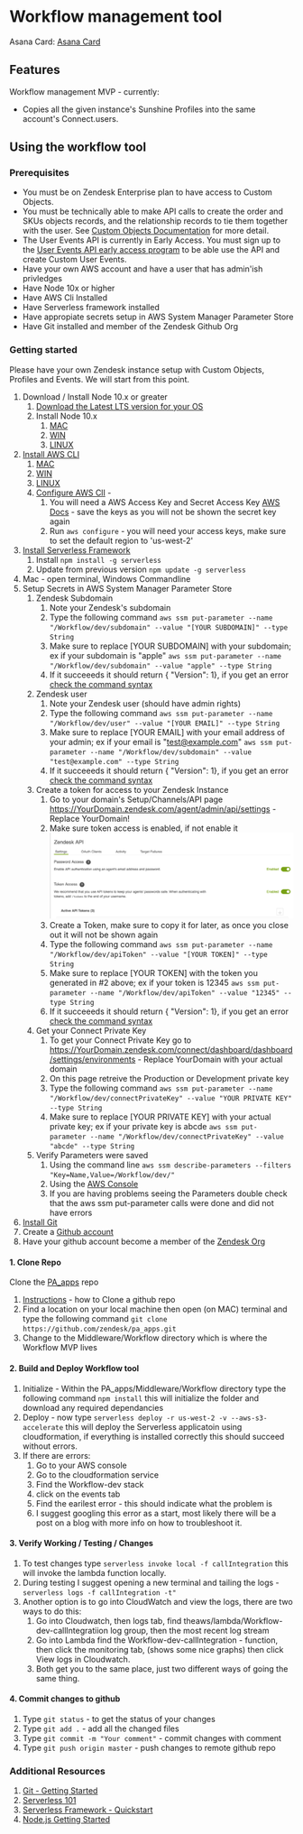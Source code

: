 # Workflow management tool

Asana Card:
[Asana Card](https://app.asana.com/0/1121246347800639/1121246418123671)

## Features
Workflow management MVP - currently:

* Copies all the given instance's Sunshine Profiles into the same account's Connect.users.

## Using the workflow tool

### Prerequisites

* You must be on Zendesk Enterprise plan to have access to Custom Objects.
* You must be technically able to make API calls to create the order and SKUs objects records, and the relationship records to tie them together with the user. See [Custom Objects Documentation](https://developer.zendesk.com/rest_api/docs/custom-objects-api/introduction) for more detail. 
* The User Events API is currently in Early Access. You must sign up to the [User Events API early access program](https://develop.zendesk.com/hc/en-us/articles/360001844267-Using-the-User-Events-API-early-access-) to be able use the API and create Custom User Events.
* Have your own AWS account and have a user that has admin'ish privledges
* Have Node 10x or higher
* Have AWS Cli Installed
* Have Serverless framework installed
* Have appropiate secrets setup in AWS System Manager Parameter Store
* Have Git installed and member of the Zendesk Github Org

### Getting started
Please have your own Zendesk instance setup with Custom Objects, Profiles and Events.  We will start from this point.

1.  Download / Install Node 10.x or greater 
    1. [Download the Latest LTS version for your OS](https://nodejs.org/en/download/)
    2. Install Node 10.x 
        1. [MAC](https://nodesource.com/blog/installing-nodejs-tutorial-mac-os-x/) 
        2. [WIN](https://www.wikihow.com/Install-Node.Js-on-Windows) 
        3. [LINUX](https://nodejs.org/en/download/package-manager/)
2. [Install AWS CLI](https://docs.aws.amazon.com/cli/latest/userguide/cli-chap-install.html)
    1. [MAC](https://docs.aws.amazon.com/cli/latest/userguide/install-macos.html) 
    2. [WIN](https://docs.aws.amazon.com/cli/latest/userguide/install-windows.html) 
    3. [LINUX](https://docs.aws.amazon.com/cli/latest/userguide/install-linux.html)
    4. [Configure AWS ClI](https://docs.aws.amazon.com/cli/latest/userguide/cli-chap-configure.html) - 
        1. You will need a AWS Access Key and Secret Access Key [AWS Docs](https://docs.aws.amazon.com/IAM/latest/UserGuide/id_credentials_access-keys.html) - save the keys as you will not be shown the secret key again
        2. Run ```aws configure``` - you will need your access keys, make sure to set the default region to 'us-west-2'
3. [Install Serverless Framework](https://serverless.com/framework/docs/getting-started/)
    1. Install ```npm install -g serverless```
    2. Update from previous version ```npm update -g serverless```
3. Mac - open terminal, Windows Commandline
4. Setup Secrets in AWS System Manager Parameter Store
    1. Zendesk Subdomain
        1. Note your Zendesk's subdomain        
        2. Type the following command ```aws ssm put-parameter --name "/Workflow/dev/subdomain" --value "[YOUR SUBDOMAIN]" --type String```
        3. Make sure to replace [YOUR SUBDOMAIN] with your subdomain; ex if your subdomain is "apple" ```aws ssm put-parameter --name "/Workflow/dev/subdomain" --value "apple" --type String```
        4. If it succeeeds it should return { "Version": 1}, if you get an error [check the command syntax](https://docs.aws.amazon.com/systems-manager/latest/userguide/sysman-paramstore-cli.html)
    2. Zendesk user
        1. Note your Zendesk user (should have admin rights)
        2. Type the following command ```aws ssm put-parameter --name "/Workflow/dev/user" --value "[YOUR EMAIL]" --type String ```
        3. Make sure to replace [YOUR EMAIL] with your email address of your admin; ex if your email is "test@example.com" ```aws ssm put-parameter --name "/Workflow/dev/subdomain" --value "test@example.com" --type String```
        4. If it succeeeds it should return { "Version": 1}, if you get an error [check the command syntax](https://docs.aws.amazon.com/systems-manager/latest/userguide/sysman-paramstore-cli.html)
    3. Create a token for access to your Zendesk Instance
        1. Go to your domain's Setup/Channels/API page https://YourDomain.zendesk.com/agent/admin/api/settings - Replace YourDomain!
        2. Make sure token access is enabled, if not enable it ![Alt text](token_access.png?raw=true "Turn on Token Access")
        3. Create a Token, make sure to copy it for later, as once you close out it will not be shown again
        4. Type the following command ```aws ssm put-parameter --name "/Workflow/dev/apiToken" --value "[YOUR TOKEN]" --type String```
        5. Make sure to replace [YOUR TOKEN] with the token you generated in #2 above; ex if your token is 12345 ```aws ssm put-parameter --name "/Workflow/dev/apiToken" --value "12345" --type String```
        6. If it succeeeds it should return { "Version": 1}, if you get an error [check the command syntax](https://docs.aws.amazon.com/systems-manager/latest/userguide/sysman-paramstore-cli.html)
    4. Get your Connect Private Key
        1. To get your Connect Private Key go to https://YourDomain.zendesk.com/connect/dashboard/dashboard/settings/environments - Replace YourDomain with your actual domain
        2. On this page retreive the Production or Development private key
        3. Type the following command ```aws ssm put-parameter --name "/Workflow/dev/connectPrivateKey" --value "YOUR PRIVATE KEY" --type String```
        4. Make sure to replace [YOUR PRIVATE KEY] with your actual private key; ex if your private key is abcde ```aws ssm put-parameter --name "/Workflow/dev/connectPrivateKey" --value "abcde" --type String```
    5. Verify Parameters were saved
        1. Using the command line ```aws ssm describe-parameters --filters "Key=Name,Value=/Workflow/dev/"```
        2. Using the [AWS Console](https://us-west-2.console.aws.amazon.com/systems-manager/parameters?region=us-west-2) 
        3. If you are having problems seeing the Parameters double check that the aws ssm put-parameter calls were done and did not have errors
5. [Install Git](https://git-scm.com/book/en/v2/Getting-Started-Installing-Git)
6. Create a [Github account](https://github.com/join)
7. Have your github account become a member of the [Zendesk Org](https://zendeskit.zendesk.com/hc/en-us/articles/360006728793)

#### 1. Clone Repo
Clone the [PA_apps](https://github.com/zendesk/pa_apps) repo
1. [Instructions](https://help.github.com/en/articles/cloning-a-repository) - how to Clone a github repo
2. Find a location on your local machine then open (on MAC) terminal and type the following command ```git clone https://github.com/zendesk/pa_apps.git```
3. Change to the Middleware/Workflow directory which is where the Workflow MVP lives

#### 2. Build and Deploy Workflow tool
1. Initialize - Within the PA_apps/Middleware/Workflow directory type the following command ```npm install``` this will initialize the folder and download any required dependancies
2. Deploy - now type ```serverless deploy -r us-west-2 -v --aws-s3-accelerate``` this will deploy the Serverless applicatoin using cloudformation, if everything is installed correctly this should succeed without errors.
3. If there are errors:
    1. Go to your AWS console 
    2. Go to the cloudformation service
    3. Find the Workflow-dev stack
    4. click on the events tab
    5. Find the earilest error - this should indicate what the problem is
    6. I suggest googling this error as a start, most likely there will be a post on a blog with more info on how to troubleshoot it.

#### 3. Verify Working / Testing / Changes
1. To test changes type ```serverless invoke local -f callIntegration``` this will invoke the lambda function locally.
2. During testing I suggest opening a new terminal and tailing the logs - ```serverless logs -f callIntegration -t"```
3. Another option is to go into CloudWatch and view the logs, there are two ways to do this:
    1. Go into Cloudwatch, then logs tab, find theaws/lambda/Workflow-dev-callIntegratiion log group, then the most recent log stream
    2. Go into Lambda find the Workflow-dev-callIntegration - function, then click the monitoring tab, (shows some nice graphs) then click View logs in Cloudwatch.
    3. Both get you to the same place, just two different ways of going the same thing.

#### 4. Commit changes to github
1. Type ```git status``` - to get the status of your changes
2. Type ```git add .``` - add all the changed files
4. Type ```git commit -m "Your comment"``` - commit changes with comment
5. Type ```git push origin master``` - push changes to remote github repo


### Additional Resources
1. [Git - Getting Started](https://git-scm.com/book/en/v1/Getting-Started)
2. [Serverless 101](https://www.youtube.com/playlist?list=PLGyRwGktEFqedFrqKLIzmUXlsiQ4tbdyo)
3. [Serverless Framework - Quickstart](https://serverless.com/framework/docs/providers/aws/guide/quick-start/)
3. [Node.js Getting Started](https://nodejs.org/en/docs/guides/getting-started-guide/)

